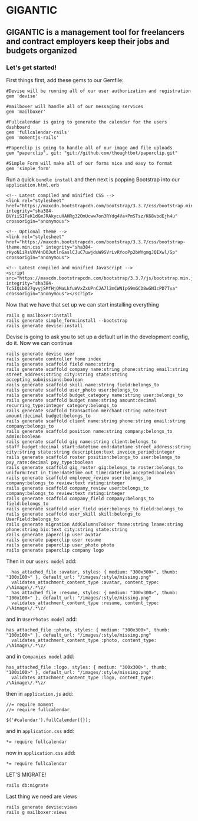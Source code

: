 # GIGANTIC
## GIGANTIC is a management tool for freelancers and contract employers keep their jobs and budgets organized

### Let's get started!
First things first, add these gems to our Gemfile:
```
#Devise will be running all of our user authorization and registration
gem 'devise'

#mailboxer will handle all of our messaging services
gem 'mailboxer'

#Fullcalendar is going to generate the calendar for the users dashboard
gem 'fullcalendar-rails'
gem 'momentjs-rails'

#Paperclip is going to handle all of our image and file uploads
gem "paperclip", git: "git://github.com/thoughtbot/paperclip.git"

#Simple Form will make all of our forms nice and easy to format
gem 'simple_form'
```

Run a quick ``bundle install`` and then next is popping Bootstrap into our ``application.html.erb``
```
<!-- Latest compiled and minified CSS -->
<link rel="stylesheet" href="https://maxcdn.bootstrapcdn.com/bootstrap/3.3.7/css/bootstrap.min.css" integrity="sha384-BVYiiSIFeK1dGmJRAkycuHAHRg32OmUcww7on3RYdg4Va+PmSTsz/K68vbdEjh4u" crossorigin="anonymous">

<!-- Optional theme -->
<link rel="stylesheet" href="https://maxcdn.bootstrapcdn.com/bootstrap/3.3.7/css/bootstrap-theme.min.css" integrity="sha384-rHyoN1iRsVXV4nD0JutlnGaslCJuC7uwjduW9SVrLvRYooPp2bWYgmgJQIXwl/Sp" crossorigin="anonymous">

<!-- Latest compiled and minified JavaScript -->
<script src="https://maxcdn.bootstrapcdn.com/bootstrap/3.3.7/js/bootstrap.min.js" integrity="sha384-Tc5IQib027qvyjSMfHjOMaLkfuWVxZxUPnCJA7l2mCWNIpG9mGCD8wGNIcPD7Txa" crossorigin="anonymous"></script>
```
Now that we have that set up we can start installing everything
```
rails g mailboxer:install
rails generate simple_form:install --bootstrap
rails generate devise:install

```
Devise is going to ask you to set up a default url in the development config, do it. Now we can continue
```
rails generate devise user
rails generate controller home index
rails generate scaffold field name:string
rails generate scaffold company name:string phone:string email:string street_address:string city:string state:string accepting_submissions:boolean
rails generate scaffold skill name:string field:belongs_to
rails generate scaffold user_photo user:belongs_to
rails generate scaffold budget_category name:string user:belongs_to
rails generate scaffold budget name:string amount:decimal recurring_type:integer category:belongs_to
rails generate scaffold transaction merchant:string note:text amount:decimal budget:belongs_to
rails generate scaffold client name:string phone:string email:string company:belongs_to
rails generate scaffold position name:string company:belongs_to admin:boolean
rails generate scaffold gig name:string client:belongs_to staff_budget:decimal start:datetime end:datetime street_address:string city:string state:string description:text invoice_period:integer
rails generate scaffold roster position:belongs_to user:belongs_to pay_rate:decimal pay_type:boolean 
rails generate scaffold gig_roster gig:belongs_to roster:belongs_to uniform:text in_time:datetime out_time:datetime accepted:boolean
rails generate scaffold employee_review user:belongs_to company:belongs_to review:text rating:integer
rails generate scaffold company_review user:belongs_to company:belongs_to review:text rating:integer
rails generate scaffold company_field company:belongs_to field:belongs_to
rails generate scaffold user_field user:belongs_to field:belongs_to
rails generate scaffold user_skill skill:belongs_to UserField:belongs_to
rails generate migration AddColumnsToUser fname:string lname:string phone:string bio:text city:string state:string
rails generate paperclip user avatar
rails generate paperclip user resume
rails generate paperclip user_photo photo
rails generate paperclip company logo
```
Then in our ``users model`` add:
```
  has_attached_file :avatar, styles: { medium: "300x300>", thumb: "100x100>" }, default_url: "/images/:style/missing.png"
  validates_attachment_content_type :avatar, content_type: /\Aimage\/.*\z/
  has_attached_file :resume, styles: { medium: "300x300>", thumb: "100x100>" }, default_url: "/images/:style/missing.png"
  validates_attachment_content_type :resume, content_type: /\Aimage\/.*\z/

```
and in ``UserPhotos model`` add:
```
has_attached_file :photo, styles: { medium: "300x300>", thumb: "100x100>" }, default_url: "/images/:style/missing.png"
  validates_attachment_content_type :photo, content_type: /\Aimage\/.*\z/
```
and in ``Companies model`` add:
```
has_attached_file :logo, styles: { medium: "300x300>", thumb: "100x100>" }, default_url: "/images/:style/missing.png"
  validates_attachment_content_type :logo, content_type: /\Aimage\/.*\z/
```
then in ``application.js`` add:
```
//= require moment 
//= require fullcalendar

$('#calendar').fullCalendar({});
```
 and in ``application.css`` add:
 ```
 *= require fullcalendar
 ```
now in ``application.css`` add:
```
*= require fullcalendar
```
LET'S MIGRATE!
```
rails db:migrate
```
Last thing we need are views
```
rails generate devise:views
rails g mailboxer:views
```



